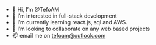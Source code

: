 - 👋 Hi, I’m @TefoAM
- 👀 I’m interested in full-stack development
- 🌱 I’m currently learning react.js, sql and AWS.
- 💞️ I’m looking to collaborate on any web based projects
- 📫 email me on tefoam@outlook.com

<!---
TefoAM/TefoAM is a ✨ special ✨ repository because its `README.md` (this file) appears on your GitHub profile.
You can click the Preview link to take a look at your changes.
--->
